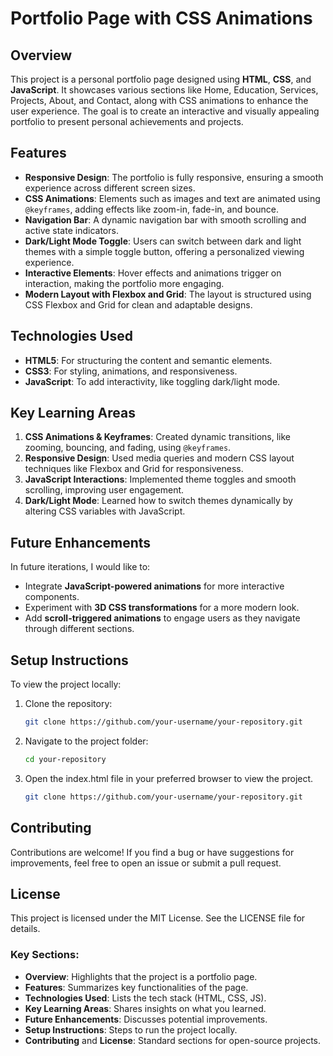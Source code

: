 # Portfolio Page with CSS Animations

## Overview
This project is a personal portfolio page designed using **HTML**, **CSS**, and **JavaScript**. It showcases various sections like Home, Education, Services, Projects, About, and Contact, along with CSS animations to enhance the user experience. The goal is to create an interactive and visually appealing portfolio to present personal achievements and projects.

## Features
- **Responsive Design**: The portfolio is fully responsive, ensuring a smooth experience across different screen sizes.
- **CSS Animations**: Elements such as images and text are animated using `@keyframes`, adding effects like zoom-in, fade-in, and bounce.
- **Navigation Bar**: A dynamic navigation bar with smooth scrolling and active state indicators.
- **Dark/Light Mode Toggle**: Users can switch between dark and light themes with a simple toggle button, offering a personalized viewing experience.
- **Interactive Elements**: Hover effects and animations trigger on interaction, making the portfolio more engaging.
- **Modern Layout with Flexbox and Grid**: The layout is structured using CSS Flexbox and Grid for clean and adaptable designs.

## Technologies Used
- **HTML5**: For structuring the content and semantic elements.
- **CSS3**: For styling, animations, and responsiveness.
- **JavaScript**: To add interactivity, like toggling dark/light mode.

## Key Learning Areas
1. **CSS Animations & Keyframes**: Created dynamic transitions, like zooming, bouncing, and fading, using `@keyframes`.
2. **Responsive Design**: Used media queries and modern CSS layout techniques like Flexbox and Grid for responsiveness.
3. **JavaScript Interactions**: Implemented theme toggles and smooth scrolling, improving user engagement.
4. **Dark/Light Mode**: Learned how to switch themes dynamically by altering CSS variables with JavaScript.

## Future Enhancements
In future iterations, I would like to:
- Integrate **JavaScript-powered animations** for more interactive components.
- Experiment with **3D CSS transformations** for a more modern look.
- Add **scroll-triggered animations** to engage users as they navigate through different sections.

## Setup Instructions
To view the project locally:
1. Clone the repository:
   ```bash
   git clone https://github.com/your-username/your-repository.git

2. Navigate to the project folder:
   ```bash
   cd your-repository

3. Open the index.html file in your preferred browser to view the project.
   ```bash
   git clone https://github.com/your-username/your-repository.git

## Contributing
Contributions are welcome! If you find a bug or have suggestions for improvements, feel free to open an issue or submit a pull request.

## License
This project is licensed under the MIT License. See the LICENSE file for details.

### Key Sections:
- **Overview**: Highlights that the project is a portfolio page.
- **Features**: Summarizes key functionalities of the page.
- **Technologies Used**: Lists the tech stack (HTML, CSS, JS).
- **Key Learning Areas**: Shares insights on what you learned.
- **Future Enhancements**: Discusses potential improvements.
- **Setup Instructions**: Steps to run the project locally.
- **Contributing** and **License**: Standard sections for open-source projects.
